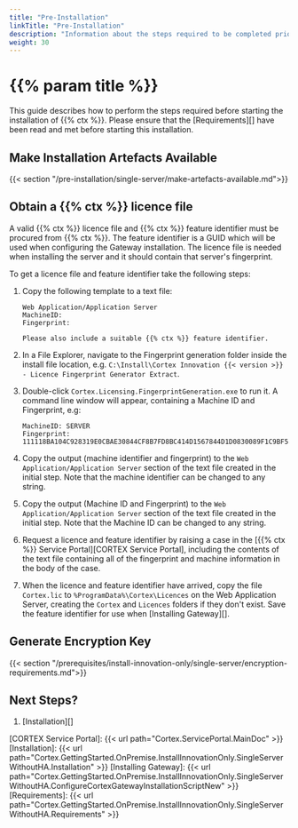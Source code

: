 ```yaml
---
title: "Pre-Installation"
linkTitle: "Pre-Installation"
description: "Information about the steps required to be completed prior to starting the installation."
weight: 30
---
```


# {{% param title %}}

This guide describes how to perform the steps required before starting the installation of {{% ctx %}}. Please ensure that the [Requirements][] have been read and met before starting this installation.

## Make Installation Artefacts Available

{{< section "/pre-installation/single-server/make-artefacts-available.md">}}

## Obtain a {{% ctx %}} licence file

A valid {{% ctx %}} licence file and {{% ctx %}} feature identifier must be procured from {{% ctx %}}. The feature identifier is a GUID which will be used when configuring the Gateway installation. The licence file is needed when installing the server and it should contain that server's fingerprint.

To get a licence file and feature identifier take the following steps:

1. Copy the following template to a text file:
 
    ```text
    Web Application/Application Server
    MachineID: 
    Fingerprint: 

    Please also include a suitable {{% ctx %}} feature identifier.
    ```

1. In a File Explorer, navigate to the Fingerprint generation folder inside the install file location, e.g. `C:\Install\Cortex Innovation {{< version >}} - Licence Fingerprint Generator Extract`.
1. Double-click `Cortex.Licensing.FingerprintGeneration.exe` to run it. A command line window will appear, containing a Machine ID and Fingerprint, e.g:

    ```text
    MachineID: SERVER
    Fingerprint: 111118BA104C928319E0CBAE30844CF8B7FD8BC414D1567844D1D0830089F1C9BF5C6
    ```

1. Copy the output (machine identifier and fingerprint) to the `Web Application/Application Server` section of the text file created in the initial step. Note that the machine identifier can be changed to any string.
1. Copy the output (Machine ID and Fingerprint) to the `Web Application/Application Server` section of the text file created in the initial step. Note that the Machine ID can be changed to any string.
1. Request a licence and feature identifier by raising a case in the [{{% ctx %}} Service Portal][CORTEX Service Portal], including the contents of the text file containing all of the fingerprint and machine information in the body of the case.
1. When the licence and feature identifier have arrived, copy the file `Cortex.lic` to `%ProgramData%\Cortex\Licences` on the Web Application Server, creating the `Cortex` and `Licences` folders if they don't exist. Save the feature identifier for use when [Installing Gateway][].

## Generate Encryption Key

{{< section "/prerequisites/install-innovation-only/single-server/encryption-requirements.md">}}

## Next Steps?

1. [Installation][]

[CORTEX Service Portal]: {{< url path="Cortex.ServicePortal.MainDoc" >}}
[Installation]: {{< url path="Cortex.GettingStarted.OnPremise.InstallInnovationOnly.SingleServerWithoutHA.Installation" >}}
[Installing Gateway]: {{< url path="Cortex.GettingStarted.OnPremise.InstallInnovationOnly.SingleServerWithoutHA.ConfigureCortexGatewayInstallationScriptNew" >}}
[Requirements]: {{< url path="Cortex.GettingStarted.OnPremise.InstallInnovationOnly.SingleServerWithoutHA.Requirements" >}}
